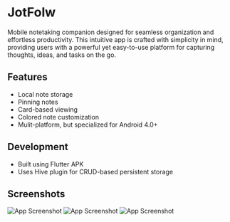 # JotFolw

Mobile notetaking companion designed for seamless organization and effortless productivity. This intuitive app is crafted with simplicity in mind, providing users with a powerful yet easy-to-use platform for capturing thoughts, ideas, and tasks on the go.


## Features

- Local note storage
- Pinning notes
- Card-based viewing
- Colored note customization
- Mulit-platform, but specialized for Android 4.0+

## Development

- Built using Flutter APK
- Uses Hive plugin for CRUD-based persistent storage

## Screenshots

![App Screenshot](https://play-lh.googleusercontent.com/o_L5uRqj_IOHC6q74lNrMkZhU8GnY7M8-qwY1R3FFMoYvoNIBtGLGUpq82fiQjNuAes=w2560-h1440)
![App Screenshot](https://play-lh.googleusercontent.com/acDp1ZOEahu899w8K9u0TkHWVSItYk7lJqN2q8rlSh5CnE1AvyhnpgnWQn8HZNrwsWY=w2560-h1440)
![App Screenshot](https://play-lh.googleusercontent.com/f6eqR4Y_jDl_mlZzZn2CKcnQuI3jBcZArZ6HZ4wf2NJFVnVPjAoncilRNoVjiYA4vQ=w2560-h1440)

